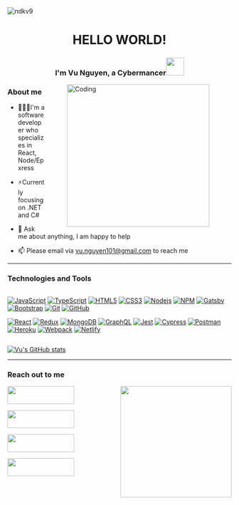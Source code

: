 <img src="https://komarev.com/ghpvc/?username=ndkv9&label=Profile%20views&color=ff7f50&style=flat" alt="ndkv9" />
<h1 align="center">HELLO WORLD!</h1>
<h3 align="center">I'm Vu Nguyen, a Cybermancer<img height="40" src="https://emoji.gg/assets/emoji/7333-parrotdance.gif"></h3>


<img align="right" alt="Coding" width="320" src="https://i.pinimg.com/originals/e4/26/70/e426702edf874b181aced1e2fa5c6cde.gif" style="vertical-align:middle;margin:0px 50px">

<h3 align="left"><b>About me</b></h3>

- 👨🏽‍💻I'm a software developer who specializes in React, Node/Epxress

- ⚡Currently focusing on .NET and C#
- 💬 Ask me about anything, I am happy to help

- 📫 Please email via vu.nguyen101@gmail.com to reach me

<hr>

<h3>Technologies and Tools</h3>
<div style="display: inline-flex">
  <div>
  
[![JavaScript](https://img.shields.io/badge/-JavaScript-black?style=flat&logo=javascript&link=https://github.com/ndkv9)](https://github.com/ndkv9) 
[![TypeScript](https://img.shields.io/badge/-TypeScript-3178C6?style=flat&logo=typescript&logoColor=white&link=https://github.com/ndkv9)](https://github.com/ndkv9)
[![HTML5](https://img.shields.io/badge/-HTML5-E34F26?style=flat&logo=html5&logoColor=white&link=https://github.com/ndkv9)](https://github.com/ndkv9) 
[![CSS3](https://img.shields.io/badge/-CSS3-1572B6?style=flat&logo=css3&link=https://github.com/ndkv9)](https://github.com/ndkv9)
[![Nodejs](https://img.shields.io/badge/-Nodejs-black?style=flat&logo=Node.js&link=https://github.com/ndkv9)](https://github.com/ndkv9)
[![NPM](https://img.shields.io/badge/-NPM-black?style=flat&logo=npm&link=https://github.com/ndkv9)](https://github.com/ndkv9)
[![Gatsby](https://img.shields.io/badge/-Gatsby-542C85?style=flat&logo=gatsby&link=https://github.com/ndkv9)](https://github.com/ndkv9)
[![Bootstrap](https://img.shields.io/badge/-Bootstrap-181717?style=flat&logo=bootstrap&color=purple&link=https://github.com/ndkv9)](https://github.com/ndkv9)
[![Git](https://img.shields.io/badge/-Git-black?style=flat&logo=git&link=https://github.com/ndkv9)](https://github.com/ndkv9) 
[![GitHub](https://img.shields.io/badge/-GitHub-181717?style=flat&logo=github&link=https://github.com/ndkv9)](https://github.com/ndkv9)

[![React](https://img.shields.io/badge/-React-black?style=flat&logo=react&link=https://github.com/ndkv9)](https://github.com/ndkv9)
[![Redux](https://img.shields.io/badge/-Redux-purple?style=flat&logo=redux&link=https://github.com/ndkv9)](https://github.com/ndkv9)
[![MongoDB](https://img.shields.io/badge/-MongoDB-black?style=flat&logo=MongoDB&link=https://github.com/ndkv9)](https://github.com/ndkv9)
[![GraphQL](https://img.shields.io/badge/-GraphQL-E10098?style=flat&logo=graphql&color=E10098&link=https://github.com/ndkv9)](https://github.com/ndkv9)
[![Jest](https://img.shields.io/badge/-Jest-red?style=flat&logo=Jest&link=https://github.com/ndkv9)](https://github.com/ndkv9) 
[![Cypress](https://img.shields.io/badge/-Cypress-black?style=flat&logo=Cypress&link=https://github.com/ndkv9)](https://github.com/ndkv9)
[![Postman](https://img.shields.io/badge/-Postman-black?style=flat&logo=Postman&link=https://github.com/ndkv9)](https://github.com/ndkv9)
[![Heroku](https://img.shields.io/badge/-Heroku-purple?style=flat&logo=Heroku&link=https://github.com/ndkv9)](https://github.com/ndkv9)
[![Webpack](https://img.shields.io/badge/-Webpack-181717?style=flat&logo=webpack&color=grey&link=https://github.com/ndkv9)](https://github.com/ndkv9)
[![Netlify](https://img.shields.io/badge/-Netlify-181717?style=flat&logo=netlify&color=grey&link=https://github.com/ndkv9)](https://github.com/ndkv9)
  
  </div>
</div>
<a href="https://github.com/jstrieb/github-stats">

[![Vu's GitHub stats](https://github-readme-stats.vercel.app/api?username=ndkv9&show_icons=true&theme=gotham)](https://github.com/anuraghazra/github-readme-stats)
  
</a>
<hr/>
<h3>Reach out to me</h3>
<img align="right" height= "250" src="https://little.kylerconway.com/images/golang-what.gif" />
<p align="left"><a href="https://www.linkedin.com/in/ndkv9/" target="_blank"><img width="150px" height="40px" src="https://img.shields.io/badge/vunguyen%20-%230077b5.svg?&style=for-the-badge&logo=linkedin&logoColor=white"/></a> </p>
<p align="left"><a href="https://github.com/ndkv9" target="_blank"><img width="150px" height="40px" src="https://img.shields.io/badge/ndkv9%20-%23313335.svg?&style=for-the-badge&logo=github&logoColor=white"/></a></p>
<p align="left"><a href="https://twitter.com/ndkv101" target="_blank"><img width="150px" height="40px" src="https://img.shields.io/badge/ndkv101%20-%231DA1F2.svg?&style=for-the-badge&logo=Twitter&logoColor=white"/></a></p>
<p align="left"><a href="https://dev.to/ndkv9" target="_blank"><img width="150px" height="40px" src="https://img.shields.io/badge/ndkv9%20-%23313335.svg?&style=for-the-badge&logo=dev.to&logoColor=white"/></a></p>
</div>
<br>
